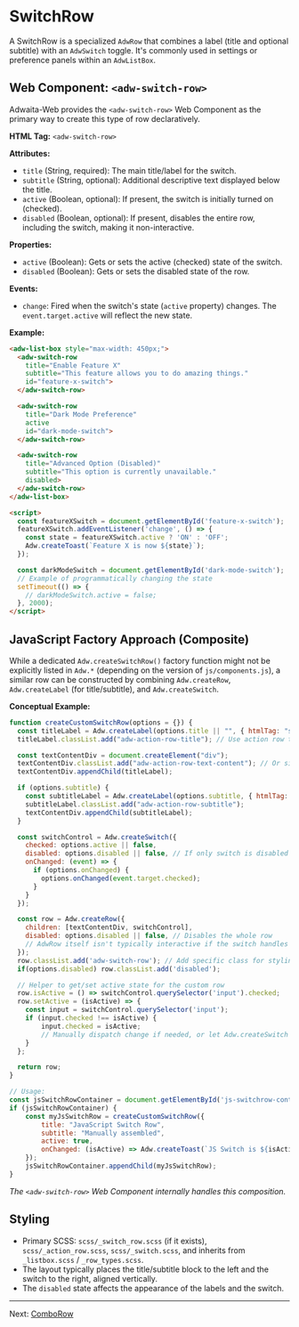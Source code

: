 # SwitchRow

A SwitchRow is a specialized `AdwRow` that combines a label (title and optional subtitle) with an `AdwSwitch` toggle. It's commonly used in settings or preference panels within an `AdwListBox`.

## Web Component: `<adw-switch-row>`

Adwaita-Web provides the `<adw-switch-row>` Web Component as the primary way to create this type of row declaratively.

**HTML Tag:** `<adw-switch-row>`

**Attributes:**

*   `title` (String, required): The main title/label for the switch.
*   `subtitle` (String, optional): Additional descriptive text displayed below the title.
*   `active` (Boolean, optional): If present, the switch is initially turned on (checked).
*   `disabled` (Boolean, optional): If present, disables the entire row, including the switch, making it non-interactive.

**Properties:**

*   `active` (Boolean): Gets or sets the active (checked) state of the switch.
*   `disabled` (Boolean): Gets or sets the disabled state of the row.

**Events:**

*   `change`: Fired when the switch's state (`active` property) changes. The `event.target.active` will reflect the new state.

**Example:**

```html
<adw-list-box style="max-width: 450px;">
  <adw-switch-row
    title="Enable Feature X"
    subtitle="This feature allows you to do amazing things."
    id="feature-x-switch">
  </adw-switch-row>

  <adw-switch-row
    title="Dark Mode Preference"
    active
    id="dark-mode-switch">
  </adw-switch-row>

  <adw-switch-row
    title="Advanced Option (Disabled)"
    subtitle="This option is currently unavailable."
    disabled>
  </adw-switch-row>
</adw-list-box>

<script>
  const featureXSwitch = document.getElementById('feature-x-switch');
  featureXSwitch.addEventListener('change', () => {
    const state = featureXSwitch.active ? 'ON' : 'OFF';
    Adw.createToast(`Feature X is now ${state}`);
  });

  const darkModeSwitch = document.getElementById('dark-mode-switch');
  // Example of programmatically changing the state
  setTimeout(() => {
    // darkModeSwitch.active = false;
  }, 2000);
</script>
```

## JavaScript Factory Approach (Composite)

While a dedicated `Adw.createSwitchRow()` factory function might not be explicitly listed in `Adw.*` (depending on the version of `js/components.js`), a similar row can be constructed by combining `Adw.createRow`, `Adw.createLabel` (for title/subtitle), and `Adw.createSwitch`.

**Conceptual Example:**

```javascript
function createCustomSwitchRow(options = {}) {
  const titleLabel = Adw.createLabel(options.title || "", { htmlTag: "span" });
  titleLabel.classList.add("adw-action-row-title"); // Use action row title class or specific

  const textContentDiv = document.createElement("div");
  textContentDiv.classList.add("adw-action-row-text-content"); // Or similar class
  textContentDiv.appendChild(titleLabel);

  if (options.subtitle) {
    const subtitleLabel = Adw.createLabel(options.subtitle, { htmlTag: "span" });
    subtitleLabel.classList.add("adw-action-row-subtitle");
    textContentDiv.appendChild(subtitleLabel);
  }

  const switchControl = Adw.createSwitch({
    checked: options.active || false,
    disabled: options.disabled || false, // If only switch is disabled
    onChanged: (event) => {
      if (options.onChanged) {
        options.onChanged(event.target.checked);
      }
    }
  });

  const row = Adw.createRow({
    children: [textContentDiv, switchControl],
    disabled: options.disabled || false, // Disables the whole row
    // AdwRow itself isn't typically interactive if the switch handles interaction
  });
  row.classList.add('adw-switch-row'); // Add specific class for styling alignment
  if(options.disabled) row.classList.add('disabled');

  // Helper to get/set active state for the custom row
  row.isActive = () => switchControl.querySelector('input').checked;
  row.setActive = (isActive) => {
    const input = switchControl.querySelector('input');
    if (input.checked !== isActive) {
        input.checked = isActive;
        // Manually dispatch change if needed, or let Adw.createSwitch handle it
    }
  };

  return row;
}

// Usage:
const jsSwitchRowContainer = document.getElementById('js-switchrow-container'); // Assuming this div exists
if (jsSwitchRowContainer) {
    const myJsSwitchRow = createCustomSwitchRow({
        title: "JavaScript Switch Row",
        subtitle: "Manually assembled",
        active: true,
        onChanged: (isActive) => Adw.createToast(`JS Switch is ${isActive}`)
    });
    jsSwitchRowContainer.appendChild(myJsSwitchRow);
}
```
*The `<adw-switch-row>` Web Component internally handles this composition.*

## Styling

*   Primary SCSS: `scss/_switch_row.scss` (if it exists), `scss/_action_row.scss`, `scss/_switch.scss`, and inherits from `_listbox.scss` / `_row_types.scss`.
*   The layout typically places the title/subtitle block to the left and the switch to the right, aligned vertically.
*   The `disabled` state affects the appearance of the labels and the switch.

---
Next: [ComboRow](./comborow.md)
